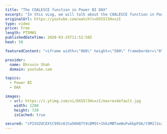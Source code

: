 ```yaml
---
title: "The COALESCE function in Power BI DAX"
excerpt: "In this vLog, we will talk about the COALESCE function in Power BI Dax. COALESCE function accepts multiple arguments and returns the first argument that is nonblank.  The SQL users are aware of this COALESCE function. We have the now DAX function equivalent of SQL COALESCE.   In this video, we will talk"
originalUrl: https://youtube.com/watch?v=DXS5l5HvxzI
type: video
price: Free
length: PT5M6S
publishedDateTime: 2020-03-25T11:52:50Z
heat: 50

featuredContent: "<iframe width=\"800\" height=\"500\" frameborder=\"0\" src=\"https://www.youtube.com/embed/DXS5l5HvxzI\" allow=\"accelerometer; autoplay; encrypted-media; gyroscope; picture-in-picture\" allowfullscreen></iframe>"

provider:
  name: Dhruvin Shah
  domain: youtube.com

topics:
  - Power BI
  - DAX

images:
  - url: https://i.ytimg.com/vi/DXS5l5HvxzI/maxresdefault.jpg
    width: 1280
    height: 720
    isCached: true

secured: "cPISUZdCEXtC99Ss6JCwSKHQ7t9cDM5t+1hkzMBTaeWuFwkbpFG6/t9M1lSxzbglHGVJv6aKi27VkiA6HEPuy5ADV95m9+iIbUHwkHUj6tf6RJ6eigEAMItsfLJA5JlJs570e5CNwgj6U8zRzqJ0Kn517F5bQ5oglSJGnRV2JJLPf7GPKoQ3PPsFoYb7sVbQv1xJ297ruWWeSSJrGCY8npiWkz+yYvZ5+TAZZ34mf1Pfwt6oK3YiqqdA5xMWfC7Dsrl1wycIcA4fjB/nYd2PqHmwzRinEvVdD2RZQueKlgzYO0jweGKYgCNwX3dBMLmTdsdI48gu+4LcR1Jv2VmCYt1iOzJq8vHJPcSLYJ0dYsG/qODMuHUt2dDsQ7z71v86TMMqRGG6oCAu5CIuFc3wHA==;s/8G3fotkh4Y2mQhY5SxJg=="
---
```


